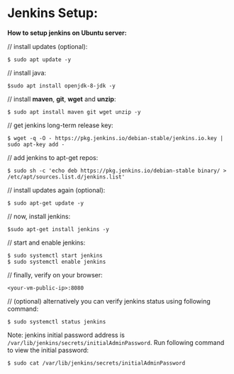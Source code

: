 # Jenkins Setup:

**How to setup jenkins on Ubuntu server:**

// install updates (optional):
    
    $ sudo apt update -y

// install java:

    $sudo apt install openjdk-8-jdk -y

// install **maven**, **git**, **wget** and **unzip**:

    $ sudo apt install maven git wget unzip -y

// get jenkins long-term release key:

    $ wget -q -O - https://pkg.jenkins.io/debian-stable/jenkins.io.key | sudo apt-key add -

// add jenkins to apt-get repos:

    $ sudo sh -c 'echo deb https://pkg.jenkins.io/debian-stable binary/ > /etc/apt/sources.list.d/jenkins.list'

// install updates again (optional):

    $ sudo apt-get update -y

// now, install jenkins:
    
    $sudo apt-get install jenkins -y

// start and enable jenkins:

    $ sudo systemctl start jenkins
    $ sudo systemctl enable jenkins

// finally, verify on your browser:

    <your-vm-public-ip>:8080

// (optional) alternatively you can verify jenkins status using following command:

    $ sudo systemctl status jenkins

Note: jenkins initial password address is `/var/lib/jenkins/secrets/initialAdminPassword`. Run following command to view the initial password:

    $ sudo cat /var/lib/jenkins/secrets/initialAdminPassword